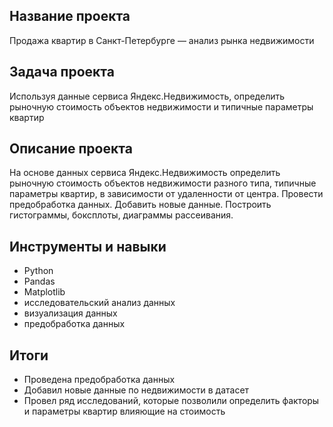 ## Название проекта
Продажа квартир в Санкт-Петербурге — анализ рынка недвижимости

## Задача проекта
Используя данные сервиса Яндекс.Недвижимость, определить рыночную стоимость объектов недвижимости и типичные параметры квартир

## Описание проекта
На основе данных сервиса Яндекс.Недвижимость определить рыночную стоимость объектов недвижимости разного типа, типичные параметры квартир, в зависимости от
удаленности от центра. Провести предобработка данных. Добавить новые данные. Построить гистограммы, боксплоты, диаграммы рассеивания.

## Инструменты и навыки
* Python
* Pandas
* Matplotlib
* исследовательский анализ данных
* визуализация данных
* предобработка данных

## Итоги
- Проведена предобработка данных
- Добавил новые данные по недвижимости в датасет
- Провел ряд исследований, которые позволили определить факторы и параметры квартир влияющие на стоимость
